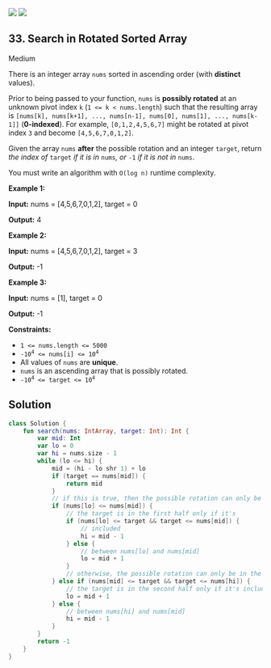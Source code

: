 [![](https://img.shields.io/github/stars/javadev/LeetCode-in-All?label=Stars&style=flat-square)](https://github.com/javadev/LeetCode-in-All)
[![](https://img.shields.io/github/forks/javadev/LeetCode-in-All?label=Fork%20me%20on%20GitHub%20&style=flat-square)](https://github.com/javadev/LeetCode-in-All/fork)

## 33\. Search in Rotated Sorted Array

Medium

There is an integer array `nums` sorted in ascending order (with **distinct** values).

Prior to being passed to your function, `nums` is **possibly rotated** at an unknown pivot index `k` (`1 <= k < nums.length`) such that the resulting array is `[nums[k], nums[k+1], ..., nums[n-1], nums[0], nums[1], ..., nums[k-1]]` (**0-indexed**). For example, `[0,1,2,4,5,6,7]` might be rotated at pivot index `3` and become `[4,5,6,7,0,1,2]`.

Given the array `nums` **after** the possible rotation and an integer `target`, return _the index of_ `target` _if it is in_ `nums`_, or_ `-1` _if it is not in_ `nums`.

You must write an algorithm with `O(log n)` runtime complexity.

**Example 1:**

**Input:** nums = [4,5,6,7,0,1,2], target = 0

**Output:** 4

**Example 2:**

**Input:** nums = [4,5,6,7,0,1,2], target = 3

**Output:** -1

**Example 3:**

**Input:** nums = [1], target = 0

**Output:** -1

**Constraints:**

*   `1 <= nums.length <= 5000`
*   <code>-10<sup>4</sup> <= nums[i] <= 10<sup>4</sup></code>
*   All values of `nums` are **unique**.
*   `nums` is an ascending array that is possibly rotated.
*   <code>-10<sup>4</sup> <= target <= 10<sup>4</sup></code>

## Solution

```kotlin
class Solution {
    fun search(nums: IntArray, target: Int): Int {
        var mid: Int
        var lo = 0
        var hi = nums.size - 1
        while (lo <= hi) {
            mid = (hi - lo shr 1) + lo
            if (target == nums[mid]) {
                return mid
            }
            // if this is true, then the possible rotation can only be in the second half
            if (nums[lo] <= nums[mid]) {
                // the target is in the first half only if it's
                if (nums[lo] <= target && target <= nums[mid]) {
                    // included
                    hi = mid - 1
                } else {
                    // between nums[lo] and nums[mid]
                    lo = mid + 1
                }
                // otherwise, the possible rotation can only be in the first half
            } else if (nums[mid] <= target && target <= nums[hi]) {
                // the target is in the second half only if it's included
                lo = mid + 1
            } else {
                // between nums[hi] and nums[mid]
                hi = mid - 1
            }
        }
        return -1
    }
}
```
